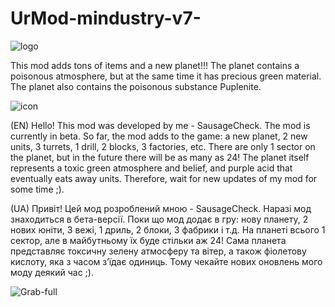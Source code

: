 # UrMod-mindustry-v7-


![logo](https://github.com/user-attachments/assets/f587668e-96e7-4996-a1ae-d8c07b4f0482)



This mod adds tons of items and a new planet!!! The planet contains a poisonous atmosphere, but at the same time it has precious green material. The planet also contains the poisonous substance Puplenite.

![icon](https://github.com/misterfirer/UrMod-mindustry-v7-/assets/75091040/cb6b1876-3426-4778-b166-b13d143e7579)

(EN)
Hello! This mod was developed by me - SausageCheck. The mod is currently in beta. So far, the mod adds to the game: a new planet, 2 new units, 3 turrets, 1 drill, 2 blocks, 3 factories, etc. There are only 1 sector on the planet, but in the future there will be as many as 24! The planet itself represents a toxic green atmosphere and belief, and purple acid that eventually eats away units. Therefore, wait for new updates of my mod for some time ;).

(UA)
Привіт! Цей мод розроблений мною - SausageCheck. Наразі мод знаходиться в бета-версії. Поки що мод додає в гру: нову планету, 2 нових юніти, 3 вежі, 1 дриль, 2 блоки, 3 фабрики і т.д. На планеті всього 1 сектор, але в майбутньому їх буде стільки аж 24! Сама планета представляє токсичну зелену
атмосферу та вітер, а також фіолетову кислоту, яка з часом з’їдає одиниць. Тому чекайте нових оновлень мого моду деякий час ;).

![Grab-full](https://github.com/misterfirer/UrMod-mindustry-v7-/assets/75091040/afcc6928-f866-4274-8633-0e9653d7ab08)








